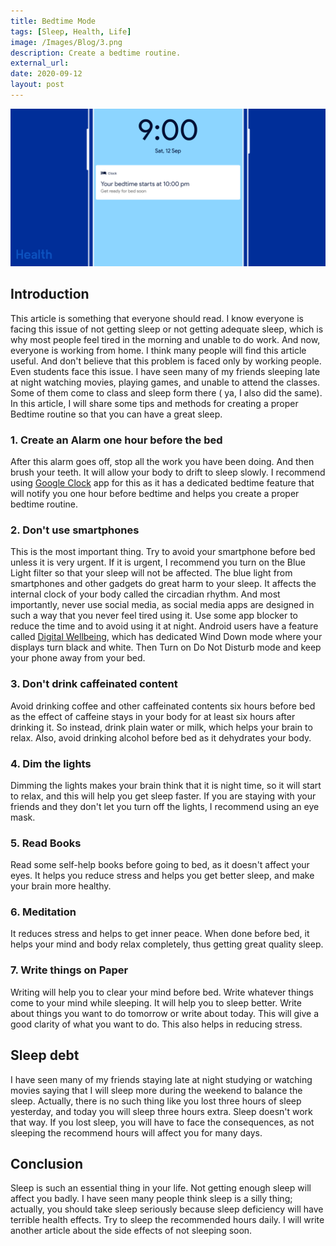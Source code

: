 ```yaml
---
title: Bedtime Mode
tags: [Sleep, Health, Life]
image: /Images/Blog/3.png
description: Create a bedtime routine.
external_url:
date: 2020-09-12
layout: post
---
```

![alt text](/Images/Blog/3.png "1")

## **Introduction**
This article is something that everyone should read. I know everyone is facing this issue of not getting sleep or not getting adequate sleep, which is why most people feel tired in the morning and unable to do work. And now, everyone is working from home. I think many people will find this article useful. And don't believe that this problem is faced only by working people. Even students face this issue. I have seen many of my friends sleeping late at night watching movies, playing games, and unable to attend the classes. Some of them come to class and sleep form there ( ya, I also did the same). In this article, I will share some tips and methods for creating a proper Bedtime routine so that you can have a great sleep.

### **1. Create an Alarm one hour before the bed**
After this alarm goes off, stop all the work you have been doing. And then brush your teeth. It will allow your body to drift to sleep slowly. I recommend using [Google Clock](https://play.google.com/store/apps/details?id=com.google.android.deskclock&hl=en-GB) app for this as it has a dedicated bedtime feature that will notify you one hour before bedtime and helps you create a proper bedtime routine.

### **2. Don't use smartphones**
This is the most important thing. Try to avoid your smartphone before bed unless it is very urgent. If it is urgent, I recommend you turn on the Blue Light filter so that your sleep will not be affected. The blue light from smartphones and other gadgets do great harm to your sleep. It affects the internal clock of your body called the circadian rhythm.
And most importantly, never use social media, as social media apps are designed in such a way that you never feel tired using it. Use some app blocker to reduce the time and to avoid using it at night. Android users have a feature called [Digital Wellbeing](https://play.google.com/store/apps/details?id=com.google.android.apps.wellbeing&hl=en-GB), which has dedicated Wind Down mode where your displays turn black and white. Then Turn on Do Not Disturb mode and keep your phone away from your bed.

### **3. Don't drink caffeinated content**
Avoid drinking coffee and other caffeinated contents six hours before bed as the effect of caffeine stays in your body for at least six hours after drinking it. So instead, drink plain water or milk, which helps your brain to relax. Also, avoid drinking alcohol before bed as it dehydrates your body.

### **4. Dim the lights**
Dimming the lights makes your brain think that it is night time, so it will start to relax, and this will help you get sleep faster. If you are staying with your friends and they don't let you turn off the lights, I recommend using an eye mask.

### **5. Read Books**
Read some self-help books before going to bed, as it doesn't affect your eyes. It helps you reduce stress and helps you get better sleep, and make your brain more healthy.

### **6. Meditation**
It reduces stress and helps to get inner peace. When done before bed, it helps your mind and body relax completely, thus getting great quality sleep.

### **7. Write things on Paper**
Writing will help you to clear your mind before bed. Write whatever things come to your mind while sleeping. It will help you to sleep better. Write about things you want to do tomorrow or write about today. This will give a good clarity of what you want to do. This also helps in reducing stress.

## **Sleep debt**
I have seen many of my friends staying late at night studying or watching movies saying that I will sleep more during the weekend to balance the sleep. Actually, there is no such thing like you lost three hours of sleep yesterday, and today you will sleep three hours extra. Sleep doesn't work that way. If you lost sleep, you will have to face the consequences, as not sleeping the recommend hours will affect you for many days.

## **Conclusion**
Sleep is such an essential thing in your life. Not getting enough sleep will affect you badly. I have seen many people think sleep is a silly thing; actually, you should take sleep seriously because sleep deficiency will have terrible health effects. Try to sleep the recommended hours daily. I will write another article about the side effects of not sleeping soon.